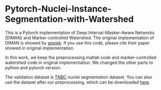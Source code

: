 # Pytorch-Nuclei-Instance-Segmentation-with-Watershed
This is a Pytorch implementation of Deep Interval-Masker-Aware Networks (DIMAN) and Marker-controlled Watershed. The original implementation of DIMAN is showed by [appiek](https://github.com/appiek/Nuclei_Segmentation_Experiments_Demo). If you use this code, please cite their paper showed in original implementation.

In this work, we keep the preprocessing matlab code and marker-controlled watershed code in original implementation. We changed the other parts to python and pytorch version.

The validation dataset is [TNBC](https://zenodo.org/record/1175282#.Xnk84G5uKhd) nuclei segmentation dataset. You can also use the dataset after our preprocessing, which can be downloaded [here](https://drive.google.com/file/d/16ajg19swFmvFqkH5sxsdoI3GX4aqjRB6/view?usp=sharing).
